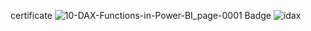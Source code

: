 certificate
![10-DAX-Functions-in-Power-BI_page-0001](https://github.com/shrutipitale/Data-Analyst-in-Power-BI/assets/80112581/8131b9a4-0a6e-4e81-abdf-24bb51271487)
Badge
![idax](https://github.com/shrutipitale/Data-Analyst-in-Power-BI/assets/80112581/7dfc991b-d5ed-43cb-84a2-3e8dc96fc7f4)
